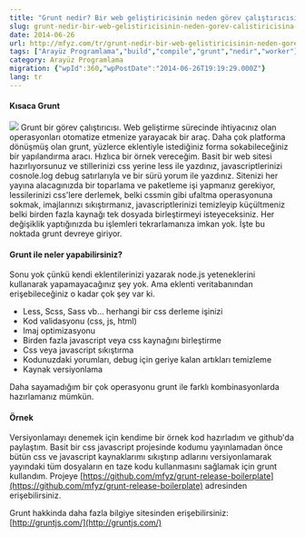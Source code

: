 ```yaml
---
title: "Grunt nedir? Bir web geliştiricisinin neden görev çalıştırıcısına ihtiyacı var?"
slug: grunt-nedir-bir-web-gelistiricisinin-neden-gorev-calistiricisina-ihtiyaci-var
date: 2014-06-26
url: http://mfyz.com/tr/grunt-nedir-bir-web-gelistiricisinin-neden-gorev-calistiricisina-ihtiyaci-var/
tags: ["Arayüz Programlama","build","compile","grunt","nedir","worker"]
category: Arayüz Programlama
migration: {"wpId":360,"wpPostDate":"2014-06-26T19:19:29.000Z"}
lang: tr
---
```


#### Kısaca Grunt

![](/images/archive/tr/2014/06/grunt-logo.jpg) Grunt bir görev çalıştırıcısı. Web geliştirme sürecinde ihtiyacınız olan operasyonları otomatize etmenize yarayacak bir araç. Daha çok platforma dönüşmüş olan grunt, yüzlerce eklentiyle istediğiniz forma sokabileceğiniz bir yapılandırma aracı. Hızlıca bir örnek vereceğim. Basit bir web sitesi hazırlıyorsunuz ve stillerinizi css yerine less ile yazdınız, javascriptlerinizi cosnole.log debug satırlarıyla ve bir sürü yorum ile yazdınız. Sitenizi her yayına alacagınızda bir toparlama ve paketleme işi yapmanız gerekiyor, lessilerinizi css'lere derlemek, belki cssmin gibi ufaltma operasyonuna sokmak, imajlarınızı sıkıştırmanız, javascriptlerinizi temizleyip küçültmeniz belki birden fazla kaynağı tek dosyada birleştirmeyi isteyeceksiniz. Her değişiklik yaptığınızda bu işlemleri tekrarlamanıza imkan yok. İşte bu noktada grunt devreye giriyor.

#### Grunt ile neler yapabilirsiniz?

Sonu yok çünkü kendi eklentilerinizi yazarak node.js yeteneklerini kullanarak yapamayacağınız şey yok. Ama eklenti veritabanından erişebileceğiniz o kadar çok şey var ki.

*   Less, Scss, Sass vb... herhangi bir css derleme işinizi
*   Kod validasyonu (css, js, html)
*   Imaj optimizasyonu
*   Birden fazla javascript veya css kaynağını birleştirme
*   Css veya javascript sıkıştırma
*   Kodunuzdaki yorumları, debug için geriye kalan artıkları temizleme
*   Kaynak versiyonlama

Daha sayamadığım bir çok operasyonu grunt ile farklı kombinasyonlarda hazırlamanız mümkün.

#### Örnek

Versiyonlamayı denemek için kendime bir örnek kod hazırladım ve github'da paylaştım. Basit bir css javascript projesinde kodumu yayınlamadan önce bütün css ve javascript kaynaklarımı sıkıştırıp adlarını versiyonlamarak yayındaki tüm dosyaların en taze kodu kullanmasını sağlamak için grunt kullandım. Projeye [https://github.com/mfyz/grunt-release-boilerplate](https://github.com/mfyz/grunt-release-boilerplate) adresinden erişebilirsiniz.

Grunt hakkinda daha fazla bilgiye sitesinden erişebilirsiniz: [http://gruntjs.com/](http://gruntjs.com/)